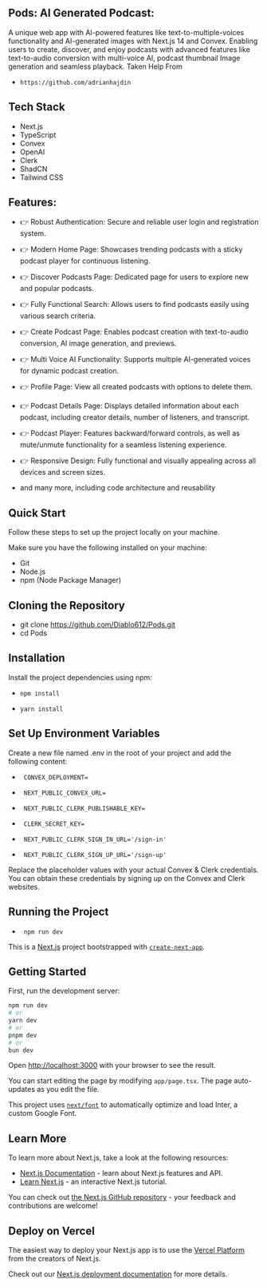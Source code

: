 ## Pods: AI Generated Podcast:
A unique web app with AI-powered features like text-to-multiple-voices functionality and AI-generated images with Next.js 14 and Convex. Enabling users to create, discover, and enjoy podcasts with advanced features like text-to-audio conversion with multi-voice AI, podcast thumbnail Image generation and seamless playback.
Taken Help From 
-     https://github.com/adrianhajdin


## Tech Stack
- Next.js
- TypeScript
- Convex
- OpenAI
- Clerk
- ShadCN
- Tailwind CSS

## Features:
- 👉 Robust Authentication: Secure and reliable user login and registration system.

- 👉 Modern Home Page: Showcases trending podcasts with a sticky podcast player for continuous listening.

- 👉 Discover Podcasts Page: Dedicated page for users to explore new and popular podcasts.

- 👉 Fully Functional Search: Allows users to find podcasts easily using various search criteria.

- 👉 Create Podcast Page: Enables podcast creation with text-to-audio conversion, AI image generation, and previews.

- 👉 Multi Voice AI Functionality: Supports multiple AI-generated voices for dynamic podcast creation.

- 👉 Profile Page: View all created podcasts with options to delete them.

- 👉 Podcast Details Page: Displays detailed information about each podcast, including creator details, number of listeners, and transcript.

- 👉 Podcast Player: Features backward/forward controls, as well as mute/unmute functionality for a seamless listening experience.

- 👉 Responsive Design: Fully functional and visually appealing across all devices and screen sizes.

- and many more, including code architecture and reusability

## Quick Start

Follow these steps to set up the project locally on your machine.

Make sure you have the following installed on your machine:

- Git
- Node.js
- npm (Node Package Manager)

## Cloning the Repository

- git clone https://github.com/Diablo612/Pods.git
- cd Pods

## Installation

Install the project dependencies using npm:

-     npm install
-     yarn install

## Set Up Environment Variables

Create a new file named .env in the root of your project and add the following content:

-      CONVEX_DEPLOYMENT=
-      NEXT_PUBLIC_CONVEX_URL=
-      NEXT_PUBLIC_CLERK_PUBLISHABLE_KEY=
-      CLERK_SECRET_KEY=
-      NEXT_PUBLIC_CLERK_SIGN_IN_URL='/sign-in'
-      NEXT_PUBLIC_CLERK_SIGN_UP_URL='/sign-up'
Replace the placeholder values with your actual Convex & Clerk credentials. You can obtain these credentials by signing up on the Convex and Clerk websites.

## Running the Project

-      npm run dev


This is a [Next.js](https://nextjs.org/) project bootstrapped with [`create-next-app`](https://github.com/vercel/next.js/tree/canary/packages/create-next-app).

## Getting Started

First, run the development server:

```bash
npm run dev
# or
yarn dev
# or
pnpm dev
# or
bun dev
```

Open [http://localhost:3000](http://localhost:3000) with your browser to see the result.

You can start editing the page by modifying `app/page.tsx`. The page auto-updates as you edit the file.

This project uses [`next/font`](https://nextjs.org/docs/basic-features/font-optimization) to automatically optimize and load Inter, a custom Google Font.

## Learn More

To learn more about Next.js, take a look at the following resources:

- [Next.js Documentation](https://nextjs.org/docs) - learn about Next.js features and API.
- [Learn Next.js](https://nextjs.org/learn) - an interactive Next.js tutorial.

You can check out [the Next.js GitHub repository](https://github.com/vercel/next.js/) - your feedback and contributions are welcome!

## Deploy on Vercel

The easiest way to deploy your Next.js app is to use the [Vercel Platform](https://vercel.com/new?utm_medium=default-template&filter=next.js&utm_source=create-next-app&utm_campaign=create-next-app-readme) from the creators of Next.js.

Check out our [Next.js deployment documentation](https://nextjs.org/docs/deployment) for more details.
